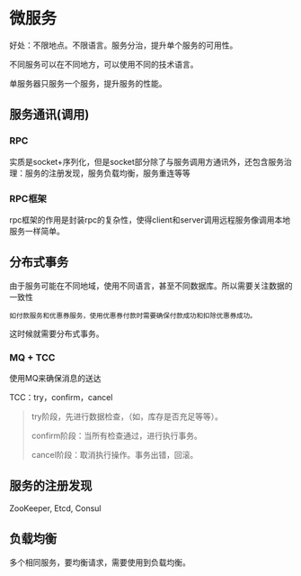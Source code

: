 # 微服务

好处：不限地点。不限语言。服务分治，提升单个服务的可用性。

不同服务可以在不同地方，可以使用不同的技术语言。

单服务器只服务一个服务，提升服务的性能。

## 服务通讯(调用)

### RPC 

实质是socket+序列化，但是socket部分除了与服务调用方通讯外，还包含服务治理：服务的注册发现，服务负载均衡，服务重连等等

### RPC框架

rpc框架的作用是封装rpc的复杂性，使得client和server调用远程服务像调用本地服务一样简单。

## 分布式事务

由于服务可能在不同地域，使用不同语言，甚至不同数据库。所以需要关注数据的一致性

    如付款服务和优惠券服务，使用优惠券付款时需要确保付款成功和扣除优惠券成功。

这时候就需要分布式事务。

### MQ + TCC

使用MQ来确保消息的送达

TCC：try，confirm，cancel

> try阶段，先进行数据检查，（如，库存是否充足等等）。
>
> confirm阶段：当所有检查通过，进行执行事务。
>
> cancel阶段：取消执行操作。事务出错，回滚。

## 服务的注册发现

ZooKeeper, Etcd, Consul 

## 负载均衡

多个相同服务，要均衡请求，需要使用到负载均衡。

